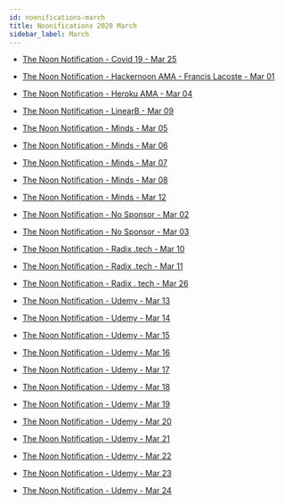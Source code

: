 ```yaml
---
id: noonifications-march
title: Noonifications 2020 March
sidebar_label: March
---
```


-   <a href="/html/Noonifications/2020/March/The%20Noon%20Notification%20-%20Covid%2019%20-%20Mar%2025.html" target="_parent">The Noon Notification - Covid 19 - Mar 25</a>
-   <a href="/html/Noonifications/2020/March/The%20Noon%20Notification%20-%20Hackernoon%20AMA%20-%20Francis%20Lacoste%20-%20Mar%2001.html" target="_parent">The Noon Notification - Hackernoon AMA - Francis Lacoste - Mar 01</a>
-   <a href="/html/Noonifications/2020/March/The%20Noon%20Notification%20-%20Heroku%20AMA%20-%20Mar%2004.html" target="_parent">The Noon Notification - Heroku AMA - Mar 04</a>
-   <a href="/html/Noonifications/2020/March/The%20Noon%20Notification%20-%20LinearB%20-%20Mar%2009.html" target="_parent">The Noon Notification - LinearB - Mar 09</a>
-   <a href="/html/Noonifications/2020/March/The%20Noon%20Notification%20-%20Minds%20-%20Mar%2005.html" target="_parent">The Noon Notification - Minds - Mar 05</a>

-   <a href="/html/Noonifications/2020/March/The%20Noon%20Notification%20-%20Minds%20-%20Mar%2006.html" target="_parent">The Noon Notification - Minds - Mar 06</a>
-   <a href="/html/Noonifications/2020/March/The%20Noon%20Notification%20-%20Minds%20-%20Mar%2007.html" target="_parent">The Noon Notification - Minds - Mar 07</a>
-   <a href="/html/Noonifications/2020/March/The%20Noon%20Notification%20-%20Minds%20-%20Mar%2008.html" target="_parent">The Noon Notification - Minds - Mar 08</a>
-   <a href="/html/Noonifications/2020/March/The%20Noon%20Notification%20-%20Minds%20-%20Mar%2012.html" target="_parent">The Noon Notification - Minds - Mar 12</a>
-   <a href="/html/Noonifications/2020/March/The%20Noon%20Notification%20-%20No%20Sponsor%20-%20Mar%2002.html" target="_parent">The Noon Notification - No Sponsor - Mar 02</a>

-   <a href="/html/Noonifications/2020/March/The%20Noon%20Notification%20-%20No%20Sponsor%20-%20Mar%2003.html" target="_parent">The Noon Notification - No Sponsor - Mar 03</a>
-   <a href="/html/Noonifications/2020/March/The%20Noon%20Notification%20-%20Radix%20.tech%20-%20Mar%2010.html" target="_parent">The Noon Notification - Radix .tech - Mar 10</a>
-   <a href="/html/Noonifications/2020/March/The%20Noon%20Notification%20-%20Radix%20.tech%20-%20Mar%2011.html" target="_parent">The Noon Notification - Radix .tech - Mar 11</a>
-   <a href="/html/Noonifications/2020/March/The%20Noon%20Notification%20-%20Radix%20.%20tech%20-%20Mar%2026.html" target="_parent">The Noon Notification - Radix . tech - Mar 26</a>
-   <a href="/html/Noonifications/2020/March/The%20Noon%20Notification%20-%20Udemy%20-%20Mar%2013.html" target="_parent">The Noon Notification - Udemy - Mar 13</a>

-   <a href="/html/Noonifications/2020/March/The%20Noon%20Notification%20-%20Udemy%20-%20Mar%2014.html" target="_parent">The Noon Notification - Udemy - Mar 14</a>
-   <a href="/html/Noonifications/2020/March/The%20Noon%20Notification%20-%20Udemy%20-%20Mar%2015.html" target="_parent">The Noon Notification - Udemy - Mar 15</a>
-   <a href="/html/Noonifications/2020/March/The%20Noon%20Notification%20-%20Udemy%20-%20Mar%2016.html" target="_parent">The Noon Notification - Udemy - Mar 16</a>
-   <a href="/html/Noonifications/2020/March/The%20Noon%20Notification%20-%20Udemy%20-%20Mar%2017.html" target="_parent">The Noon Notification - Udemy - Mar 17</a>
-   <a href="/html/Noonifications/2020/March/The%20Noon%20Notification%20-%20Udemy%20-%20Mar%2018.html" target="_parent">The Noon Notification - Udemy - Mar 18</a>

-   <a href="/html/Noonifications/2020/March/The%20Noon%20Notification%20-%20Udemy%20-%20Mar%2019.html" target="_parent">The Noon Notification - Udemy - Mar 19</a>
-   <a href="/html/Noonifications/2020/March/The%20Noon%20Notification%20-%20Udemy%20-%20Mar%2020.html" target="_parent">The Noon Notification - Udemy - Mar 20</a>
-   <a href="/html/Noonifications/2020/March/The%20Noon%20Notification%20-%20Udemy%20-%20Mar%2021.html" target="_parent">The Noon Notification - Udemy - Mar 21</a>

-   <a href="/html/Noonifications/2020/March/The%20Noon%20Notification%20-%20Udemy%20-%20Mar%2022.html" target="_parent">The Noon Notification - Udemy - Mar 22</a>
-   <a href="/html/Noonifications/2020/March/The%20Noon%20Notification%20-%20Udemy%20-%20Mar%2023.html" target="_parent">The Noon Notification - Udemy - Mar 23</a>
-   <a href="/html/Noonifications/2020/March/The%20Noon%20Notification%20-%20Udemy%20-%20Mar%2024.html" target="_parent">The Noon Notification - Udemy - Mar 24</a>
